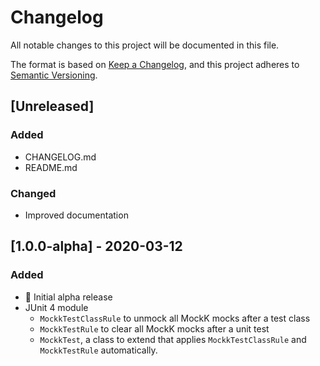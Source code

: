 # Changelog
All notable changes to this project will be documented in this file.

The format is based on [Keep a Changelog](https://keepachangelog.com/en/1.1.0/),
and this project adheres to [Semantic Versioning](https://semver.org/spec/v2.0.0.html).

## [Unreleased]

### Added

- CHANGELOG.md
- README.md

### Changed

- Improved documentation

## [1.0.0-alpha] - 2020-03-12

### Added

- 🎉 Initial alpha release
- JUnit 4 module
  - `MockkTestClassRule` to unmock all MockK mocks after a test class
  - `MockkTestRule` to clear all MockK mocks after a unit test
  - `MockkTest`, a class to extend that applies `MockkTestClassRule` and `MockkTestRule` automatically.
